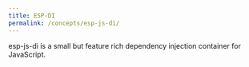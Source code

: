 ```yaml
---
title: ESP-DI
permalink: /concepts/esp-js-di/
---
```


esp-js-di is a small but feature rich dependency injection container for JavaScript.
